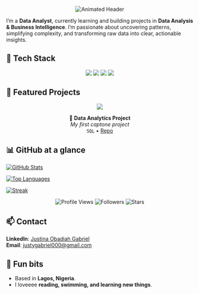 <p align="center">
  <img src="https://readme-typing-svg.herokuapp.com?font=Fira+Code&size=25&pause=1000&color=00BFFF&center=true&vCenter=true&width=600&lines=Hi%2C+I'm+Justina+Gabriel;Data+Analyst" alt="Animated Header" />
</p>

I’m a **Data Analyst**, currently learning and building projects in **Data Analysis & Business Intelligence**. I’m passionate about uncovering patterns, simplifying complexity, and transforming raw data into clear, actionable insights.


## 🧰 Tech Stack
<p align="center">
  <img src="https://img.shields.io/badge/SQL-025E8C?style=for-the-badge&logo=postgresql&logoColor=white" />
  <img src="https://img.shields.io/badge/Python-3776AB?style=for-the-badge&logo=python&logoColor=white" />
  <img src="https://img.shields.io/badge/Power%20BI-F2C811?style=for-the-badge&logo=powerbi&logoColor=black" />
  <img src="https://img.shields.io/badge/Tableau-E97627?style=for-the-badge&logo=tableau&logoColor=white" />
</p>

## 📌 Featured Projects
<p align="center">
  <img src="https://img.shields.io/badge/-📖%20Project%20Portfolio-black?style=for-the-badge" />
</p>

<div align="center">

📘 **Data Analytics Project**  
*My first captone project*  
`SQL` • [Repo](https://github.com/Justina-Gabriel/DataAnalytics-Project)

</div>

## 📊 GitHub at a glance
[![GitHub Stats](https://github-readme-stats.vercel.app/api?username=Justina-Gabriel&show_icons=true&hide_title=true)](https://github.com/Justina-Gabriel)
  
[![Top Languages](https://github-readme-stats.vercel.app/api/top-langs/?username=Justina-Gabriel&layout=compact)](https://github.com/Justina-Gabriel)

[![Streak](https://github-readme-streak-stats.herokuapp.com/?user=Justina-Gabriel)](https://github.com/Justina-Gabriel)

<p align="center">
  <img src="https://komarev.com/ghpvc/?username=Justina-Gabriel&style=for-the-badge&color=blue" alt="Profile Views" />
  <img src="https://img.shields.io/github/followers/Justina-Gabriel?style=for-the-badge" alt="Followers" />
  <img src="https://img.shields.io/github/stars/Justina-Gabriel?style=for-the-badge" alt="Stars" />
</p>


## 📫 Contact
**LinkedIn**: [Justina Obadiah Gabriel](https://www.linkedin.com/in/justinaobadiahgabriel/)  
**Email**: justygabriel000@gmail.com  


## 🧩 Fun bits
- Based in **Lagos, Nigeria**.
- I loveeee **reading, swimming, and learning new things**.
